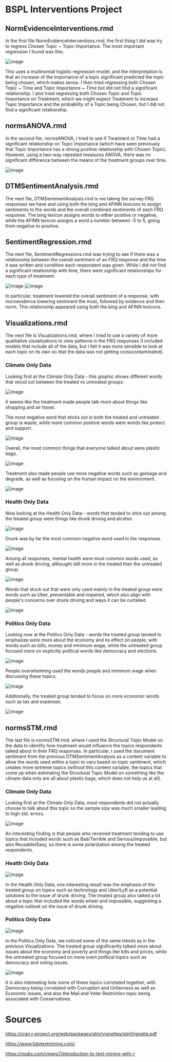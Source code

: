 # BSPL Interventions Project
## NormEvidenceInterventions.rmd
In the first file NormEvidenceInterventions.rmd, the first thing I did was try to regress Chosen Topic ~ Topic Importance. 
The most important regression I found was this: 

![image](https://github.com/AaronDantzler/InterventionsProject/assets/113250815/25e4d27e-b5c0-4ffc-a1d8-a78a0a00a888) 

This uses a multinomial logistic regression model, and the interpretation is that an increase of the importance of a topic significant predicted the topic being chosen, which makes sense. I then tried regressing both Chosen Topic ~ Time and Topic Importance ~ Time but did not find a significant relationship. I also tried regressing both Chosen Topic and Topic Importance on Treatment, which we might expect Treatment to increase Topic Importance and the probability of a Topic being Chosen, but I did not find a significant relationship.

## normsANOVA.rmd

In the second file, normsANOVA, I tried to see if Treatment or Time had a significant relationship on Topic Importance (which have seen previously that Topic Importance has a strong positive relationship with Chosen Topic). However, using a two-way repeated measures ANOVA, there was no significant difference between the means of the treatment groups over time. 

![image](https://github.com/AaronDantzler/InterventionsProject/assets/113250815/df64f9ff-2929-4a1f-8a39-44ca9d96db3b)

## DTMSentimentAnalysis.rmd

The next file, DTMSentimentAnalysis.rmd is me taking the survey FRQ responses we have and using both the bing and AFINN lexicons to assign sentiments to the words and the overall combined sentiments of each FRQ response. The bing lexicon assigns words to either positive or negative, while the AFINN lexicon assigns a word a number between -5 to 5, going from negative to positive.

## SentimentRegression.rmd

The next file, SentimentRegressions.rmd was trying to see if there was a relationship between the overall sentiment of an FRQ response and the time it was written and condition each respondent was given. While I did not find a significant relationship with time, there were significant relationships for each type of treatment: 

![image](https://github.com/AaronDantzler/InterventionsProject/assets/113250815/3cb7d35b-7be7-436f-a330-c477c69ba314) ![image](https://github.com/AaronDantzler/InterventionsProject/assets/113250815/8c05fade-8e8b-4185-85f3-2ea5b2f22f2a) 

In particular, treatment lowered the overall sentiment of a response, with normevidence lowering sentiment the most, followed by evidence and then norm. This relationship appeared using both the bing and AFINN lexicons.

## Visualizations.rmd

The next file is Visualizations.rmd, where I tried to use a variety of more qualitative visualizations to view patterns in the FRQ responses (I included models that include all of the data, but I felt it was more sensible to look at each topic on its own so that the data was not getting crosscontaminated). 

### Climate Only Data
Looking first at the Climate Only Data - this graphic shows different words that stood out between the treated vs untreated groups: 

![image](https://github.com/AaronDantzler/InterventionsProject/assets/113250815/742682fb-cd90-4d2b-a48c-97052156585c) 

It seems like the treatment made people talk more about things like shopping and air travel. 

The most negative word that sticks out in both the treated and untreated group is waste, while more common positive words were words like protect and support.

![image](https://github.com/AaronDantzler/InterventionsProject/assets/113250815/6c66b827-7b86-40d1-8517-dfdb56db6dd7) 

Overall, the most common things that everyone talked about were plastic bags. 

![image](https://github.com/AaronDantzler/InterventionsProject/assets/113250815/851e9cad-3c6d-4875-93b9-826db03a48c1) 

Treatment also made people use more negative words such as garbage and degrade, as well as focusing on the human impact on the environment. 

![image](https://github.com/AaronDantzler/InterventionsProject/assets/113250815/94f50ac3-262d-4559-b6e8-cae0785d95d1)

### Health Only Data
Now looking at the Health Only Data - words that tended to stick out among the treated group were things like drunk driving and alcohol. 

![image](https://github.com/AaronDantzler/InterventionsProject/assets/113250815/a7449400-5a1b-468d-9cf3-e6bafa8b602d) 

Drunk was by far the most common negative word used in the responses. 

![image](https://github.com/AaronDantzler/InterventionsProject/assets/113250815/dba6db59-6e18-4764-a0a0-ded8ebdc2f95) 

Among all responses, mental health were most common words used, as well as drunk driving, althought still more in the treated than the untreated group. 

![image](https://github.com/AaronDantzler/InterventionsProject/assets/113250815/469352d9-01e7-477d-a5bb-7d1b93db5b71) 

Words that stuck out that were only used mainly in the treated group were words such as Uber, preventable and impaired, which also align with people's concerns over drunk driving and ways it can be curtailed.

![image](https://github.com/AaronDantzler/InterventionsProject/assets/113250815/336427ee-9866-4c2d-a224-6e217aa6e4b0)


### Politics Only Data
Looking now at the Politics Only Data - words the treated group tended to emphasize were more about the economy and its effect on people, with words such as bills, money and minimum wage, while the untreated group focused more on explicitly political words like democracy and elections. 

![image](https://github.com/AaronDantzler/InterventionsProject/assets/113250815/9544418a-edd6-4216-a32e-cf2b5d449f42) 

People overwhelming used the words people and minimum wage when discussing these topics.

![image](https://github.com/AaronDantzler/InterventionsProject/assets/113250815/6ab8c6ae-1377-467a-99d7-7c2a89741faa) 

Additionally, the treated group tended to focus on more economic words such as tax and expenses. 

![image](https://github.com/AaronDantzler/InterventionsProject/assets/113250815/6464c7af-978f-4d94-917c-35864634daa8)

## normsSTM.rmd
The last file is normsSTM.rmd, where I used the Structural Topic Model on the data to identify how treatment would influence the topics respondents talked about in their FRQ responses. In particular, I used the document sentiment from the previous DTMSentimentAnalysis as a content variable to allow the words used within a topic to vary based on topic sentiment, which creates more extreme topics (without this content variable, the topics that come up when estimating the Structural Topic Model on something like the climate data only are all about plastic bags, which does not help us at all).

### Climate Only Data
Looking first at the Climate Only Data, most respondents did not actually choose to talk about this topic so the sample size was much smaller leading to high std. errors. 

![image](https://github.com/AaronDantzler/InterventionsProject/assets/113250815/9ce1fd15-76e9-4525-ab18-b61e8e4fc8b9)

An interesting finding is that people who received treatment tending to use topics that included words such as Bad/Terrible and Serious/Impossible, but also Reusable/Easy, so there is some polarization among the treated respondents.

### Health Only Data

![image](https://github.com/AaronDantzler/InterventionsProject/assets/113250815/7848b053-93ee-4e12-b3ea-cd3d0150701b)

In the Health Only Data, one interesting result was the emphasis of the treated group on topics such as technology and Uber/Lyft as a potential solutions to the issue of drunk driving. The treated group also talked a lot about a topic that included the words wheel and impossible, suggesting a negative outlook on the issue of drunk driving.

### Politics Only Data

![image](https://github.com/AaronDantzler/InterventionsProject/assets/113250815/e6f54144-331c-41b9-9b30-5fd9c3721c3a)

In the Politics Only Data, we noticed some of the same trends as in the previous Visualizations. The treated group significantly talked more about issues about the economy and poverty and things like bills and prices, while the untreated group focused on more overt political topics such as democracy and voting issues.

![image](https://github.com/AaronDantzler/InterventionsProject/assets/113250815/b228ec0c-dd9d-4973-ba94-887e89ef55a9)

It is also interesting how some of these topics correlated together, with Democracy being correlated with Corruption and Unfairness as well as Economic issues, and also the Mail and Voter Restriction topic being associated with Conservatives.

# Sources

https://cran.r-project.org/web/packages/stm/vignettes/stmVignette.pdf

https://www.tidytextmining.com/

https://rpubs.com/vipero7/introduction-to-text-mining-with-r

